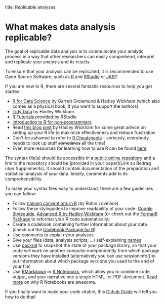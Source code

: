 title: Replicable analyses

# What makes data analysis replicable?

The goal of replicable data analysis is to communicate your analytic process in a way that other researchers can easily comprehend, interpret and replicate your analysis and its results.

To ensure that your analysis can be replicated, it is recommended to use Open Source Software, such as [R](https://cran.rstudio.com/) and [RStudio](https://www.rstudio.com/) or [JASP](https://jasp-stats.org/).

If you are new to R, there are several fantastic resources to help you get started.
* [R for Data Science](http://r4ds.had.co.nz/) by Garrett Grolemund & Hadley Wickham (which also comes as a physical book, if you want to support the authors)
* [Tidy Data](http://vita.had.co.nz/papers/tidy-data.pdf) by Hadley Wickham
* [R Tutorials](https://www.rstudio.com/online-learning/) provided by RStudio
* [Introduction to R for non-programmers](http://swcarpentry.github.io/r-novice-gapminder/)
* Read [this blog post](https://www.tidyverse.org/articles/2017/12/workflow-vs-script/) by Hadley Wickham for some great advice on setting up your R life to maximize effectiveness and reduce frustration
* Don't be ashamed to refer to [R Cheatsheets](https://www.rstudio.com/resources/cheatsheets/) - seriously, everybody needs to look up stuff ~~sometimes~~ all the time!
* Even more resources for learning how to use R can be found [here](https://osf.io/ny5bq)

The syntax file(s) should be accessible in a [public online repository](open-data/repositories.md) and a link to the repository should be [provided in your paper](Link zu Beitrag über Supplements).
It should contain documentation of the preparation and statistical analysis of your data. Ideally, comments add to its comprehensibility.



To make your syntax files easy to understand, there are a few guidelines you can follow:
* Follow [naming conventions in R](https://www.r-bloggers.com/consistent-naming-conventions-in-r/) (by Robin Lovelace)
* Follow these styleguides to improve readability of your code: [Google Styleguide](https://google.github.io/styleguide/Rguide.xml), [Advanced R by Hadley Wickham](http://adv-r.had.co.nz/Style.html) (or check out the [FormatR Package](https://yihui.name/formatr/) to reformat your R code automatically)
* Create a codebook containing further information about your data (check out the [Codebook Package for R](https://rubenarslan.github.io/codebook/))
* Use comments to explain your analyses
* Give your files (data, analysis scripts, ...) self-explaining [names](http://kbroman.org/dataorg/pages/names.html)
* Use [packrat](https://rstudio.github.io/packrat/) to snapshot the state of your package library, so that your code will work on another computer independently from which package versions they have installed (alternatively you can use sessioninfo() to put information about which package versions you used to the end of your file)
* Use [RMarkdown](https://rmarkdown.rstudio.com/index.html) or [R Notebooks]( https://rmarkdown.rstudio.com/r_notebooks.html), which allow you to combine code, output, and your narrative into a single HTML- or PDF-document. [Read more](https://www.r-bloggers.com/why-i-love-r-notebooks-2/) on why R Notebooks are awesome.

If you finally want to make your code citable, this [Github Guide](https://guides.github.com/activities/citable-code/) will tell you how to do that!
